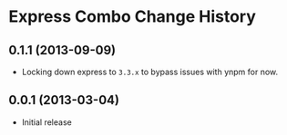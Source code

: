 Express Combo Change History
============================

0.1.1 (2013-09-09)
------------------

* Locking down express to `3.3.x` to bypass issues with ynpm for now.

0.0.1 (2013-03-04)
------------------

* Initial release